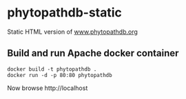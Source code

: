 # phytopathdb-static

Static HTML version of www.phytopathdb.org

## Build and run Apache docker container
```
docker build -t phytopathdb .
docker run -d -p 80:80 phytopathdb
```
Now browse http://localhost


